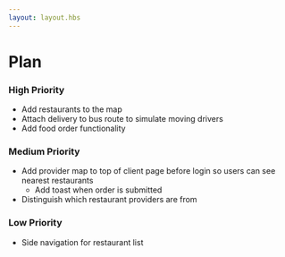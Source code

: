 ```yaml
---
layout: layout.hbs
---
```


# Plan

### High Priority
- Add restaurants to the map
- Attach delivery to bus route to simulate moving drivers
- Add food order functionality

### Medium Priority
- Add provider map to top of client page before login so users can see nearest restaurants
	- Add toast when order is submitted
- Distinguish which restaurant providers are from

### Low Priority
- Side navigation for restaurant list
